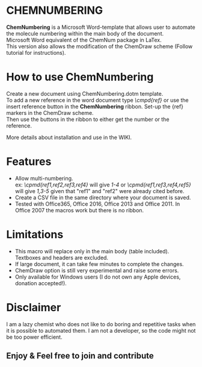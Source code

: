 
# CHEMNUMBERING


**ChemNumbering** is a Microsoft Word-template that allows user to automate the molecule numbering within the main body of the document.   
Microsoft Word equivalent of the ChemNum package in LaTex.  
This version also allows the modification of the ChemDraw scheme (Follow tutorial for instructions).


# How to use ChemNumbering
Create a new document using ChemNumbering.dotm template.    
To add a new reference in the word document type _\cmpd{ref}_ or use the insert reference button in the **ChemNumbering** ribbon.
Set-up the \{ref} markers in the ChemDraw scheme.  
Then use the buttons in the ribbon to either get the number or the reference.      

More details about installation and use in the WIKI.


# Features
 - Allow multi-numbering.  
 ex: _\cpmd{ref1,ref2,ref3,ref4}_ will give _1-4_ or _\cpmd{ref1,ref3,ref4,ref5}_ will give _1,3-5_ given that "ref1" and "ref2" were already cited before.
 - Create a CSV file in the same directory where your document is saved.
 - Tested with Office365, Office 2016, Office 2013 and Office 2011. In Office 2007 the macros work but there is no ribbon.
 
 
# Limitations
- This macro will replace only in the main body (table included). Textboxes and headers are excluded.
- If large document, it can take few minutes to complete the changes. 
- ChemDraw option is still very experimental and raise some errors.
- Only available for Windows users (I do not own any Apple devices, donation accepted!).

# Disclaimer
I am a lazy chemist who does not like to do boring and repetitive tasks when it is possible to automated them. I am not a developer, so the code might not be too power efficient.  

## Enjoy & Feel free to join and contribute


